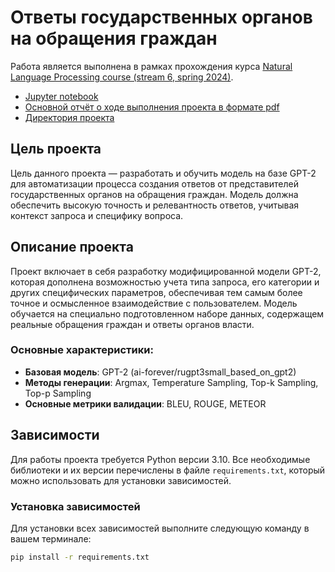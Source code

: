 # Ответы государственных органов на обращения граждан

Работа является выполнена в рамках прохождения курса [Natural Language Processing course (stream 6, spring 2024)](https://ods.ai/tracks/nlp-course-spring-2024).

- [Jupyter notebook](project/gpt2_small.ipynb)
- [Основной отчёт о ходе выполнения проекта в формате pdf](https://github.com/AntonSHBK/NLP_course/tree/main/docs)
- [Директория проекта](https://github.com/AntonSHBK/NLP_course/tree/main/project)

## Цель проекта

Цель данного проекта — разработать и обучить модель на базе GPT-2 для автоматизации процесса создания ответов от представителей государственных органов на обращения граждан. Модель должна обеспечить высокую точность и релевантность ответов, учитывая контекст запроса и специфику вопроса.

## Описание проекта

Проект включает в себя разработку модифицированной модели GPT-2, которая дополнена возможностью учета типа запроса, его категории и других специфических параметров, обеспечивая тем самым более точное и осмысленное взаимодействие с пользователем. Модель обучается на специально подготовленном наборе данных, содержащем реальные обращения граждан и ответы органов власти.

### Основные характеристики:
- **Базовая модель**: GPT-2 (ai-forever/rugpt3small_based_on_gpt2)
- **Методы генерации**: Argmax, Temperature Sampling, Top-k Sampling, Top-p Sampling
- **Основные метрики валидации**: BLEU, ROUGE, METEOR

## Зависимости

Для работы проекта требуется Python версии 3.10. Все необходимые библиотеки и их версии перечислены в файле `requirements.txt`, который можно использовать для установки зависимостей.

### Установка зависимостей

Для установки всех зависимостей выполните следующую команду в вашем терминале:

```bash
pip install -r requirements.txt
```

